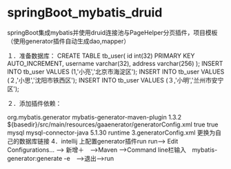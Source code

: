 # springBoot_mybatis_druid
springBoot集成mybatis并使用druid连接池与PageHelper分页插件，项目模板（使用generator插件自动生成dao,mapper）

１．准备数据库：
 CREATE TABLE tb_user(
 	id int(32) PRIMARY KEY AUTO_INCREMENT,
	username varchar(32),
	address varchar(256)
 );
 INSERT INTO tb_user VALUES (1,'小亮','北京市海淀区');
 INSERT INTO tb_user VALUES (２,'小思','沈阳市铁西区');
 INSERT INTO tb_user VALUES (３,'小明','兰州市安宁区');

２．添加插件依赖：		
<!-- mybatis generator 自动生成代码插件 -->
<plugin>
	<groupId>org.mybatis.generator</groupId>
	<artifactId>mybatis-generator-maven-plugin</artifactId>
	<version>1.3.2</version>
	<configuration>
		<configurationFile>${basedir}/src/main/resources/gaaenerator/generatorConfig.xml</configurationFile>
		<overwrite>true</overwrite>
		<verbose>true</verbose>
	</configuration>
	<dependencies>
		<dependency>
			<groupId>mysql</groupId>
			<artifactId>mysql-connector-java</artifactId>
			<version>5.1.30</version>
			<scope>runtime</scope>
		</dependency>
	</dependencies>
</plugin>
3.generatorConfig.xml 更换为自己的数据库链接
<!--数据库链接URL，用户名、密码 -->
<jdbcConnection driverClass="com.mysql.jdbc.Driver" connectionURL="jdbc:mysql://127.0.0.1/chensi" userId="root" password="root">
4．intellij 上配置generator插件run
	run--> Edit Configurations... --> 新增＋　-->Maven -->Command line栏输入　mybatis-generator:generate -e　-->退出-->run 
